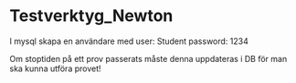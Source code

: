 # Testverktyg_Newton

I mysql skapa en användare med user: Student password: 1234

Om stoptiden på ett prov passerats måste denna uppdateras i DB för man ska kunna utföra provet!
